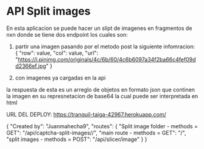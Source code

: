 # API Split images

En esta aplicacion se puede hacer un slipt de imagenes en fragmentos de nxn donde se tiene dos endpoint los cuales son:
1. partir una imagen pasando por el metodo post la siguiente infomracion:
    {
        "row": value,
        "col": value,
        "url": "https://i.pinimg.com/originals/4c/6b/60/4c6b6097a34f2ba66c4fef09dd2366ef.jpg"
    }
    
2. con imagenes ya cargadas en la api

la respuesta de esta es un arreglo de objetos en formato json que continen la imagen en su represnetacion de base64 la cual puede ser interpretada en html

URL DEL DEPLOY: https://tranquil-taiga-42967.herokuapp.com/

{
    "Created by": "Juanmahecha9",
    "routes": {
        "Split image folder - methods = GET": "/api/captcha-split-images/<row>/<col>",
        "main route - methods = GET": "/",
        "split images - methods = POST": "/api/slicer/image"
    }
}